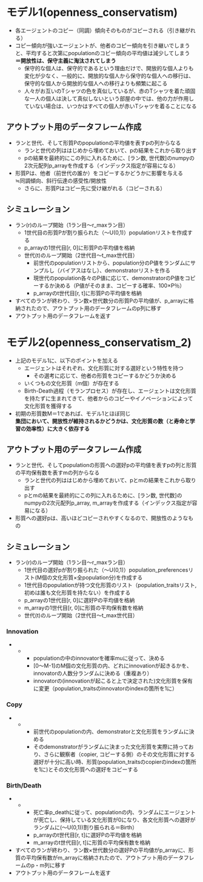 # モデル1(openness_conservatism)
- 各エージェントのコピー（同調）傾向そのものがコピーされる（引き継がれる）
- コピー傾向が強いエージェントが、他者のコピー傾向を引き継いでしまうと、平均すると次第にpopulationのコピー傾向の平均値は減少してしまう<br>**＝開放性は、保守主義に淘汰されてしまう**
	- 保守的な個人は、保守的であるという理由だけで、開放的な個人よりも変化が少なく、一般的に、開放的な個人から保守的な個人への移行は、保守的な個人から開放的な個人への移行よりも頻繁に起こる
	- 人々がお互いのTシャツの色を真似しているが、赤のTシャツを着た頑固な一人の個人は決して真似しないという部屋の中では、他の力が作用していない場合は、いつかはすべての個人が赤いTシャツを着ることになる

## アウトプット用のデータフレーム作成
- ランと世代、そして形質Pのpopulationの平均値を表すpの列からなる
	- ランと世代の列ははじめから埋めておいて、pの結果をこれから取り出す
	- pの結果を最終的にこの列に入れるために、[ラン数, 世代数]のnumpyの2次元配列p_arrayを作成する（インデックス指定が容易になる）
- 形質Pは、他者（前世代の誰か）をコピーするかどうかに影響を与える<br>≒同調傾向、斜行伝達の感受性/開放性
	- さらに、形質Pはコピー先に受け継がれる（コピーされる）
## シミュレーション
- ラン(r)のループ開始（1ラン目～r_maxラン目）
	- 1世代目の形質Pが割り振られた（～U(0,1)）populationリストを作成する
	- p_arrayの1世代目[r, 0]に形質Pの平均値を格納
	- 世代(t)のループ開始（2世代目～t_max世代目）
		- 前世代のpopulationリストから、population分のP値をランダムにサンプルし（バイアスはなし）、demonstratorリストを作る
		- 現世代のpopulation各々のP値に応じて、demonstratorのP値をコピーするか決める（P値がそのまま、コピーする確率、100×P％）
		- p_arrayのt世代目[r, t]に形質Pの平均値を格納
- すべてのランが終わり、ラン数×世代数分の形質Pの平均値が、p_arrayに格納されたので、アウトプット用のデータフレームのp列に移す
- アウトプット用のデータフレームを返す

# モデル2(openness_conservatism_2)
- 上記のモデル1に、以下のポイントを加える
	-  エージェントはそれぞれ、文化形質に対する選好という特性を持つ
		- その選考に応じて、他者の形質をコピーするかどうか決める
	-  いくつもの文化形質（m個）が存在する
	-  Birth-Death過程（モランプロセス）が存在し、エージェントは文化形質を持たずに生まれてきて、他者からのコピーやイノベーションによって文化形質を獲得する
-  初期の形質数M＝1であれば、モデル1とほぼ同じ<br>**集団において、開放性が維持されるかどうかは、文化形質の数（と寿命と学習の効率性）に大きく依存する**

## アウトプット用のデータフレーム作成
- ランと世代、そしてpopulationの形質への選好pの平均値を表すpの列と形質の平均保有数を表すmの列からなる
	- ランと世代の列ははじめから埋めておいて、pとmの結果をこれから取り出す
	- pとmの結果を最終的にこの列に入れるために、[ラン数, 世代数]のnumpyの2次元配列p_array, m_arrayを作成する（インデックス指定が容易になる）
- 形質への選好pは、高いほどコピーされやすくなるので、開放性のようなもの
## シミュレーション
- ラン(r)のループ開始（1ラン目～r_maxラン目）
	- 1世代目の選好pが割り振られた（～U(0,1)）population_preferencesリスト(M個の文化形質×全population分)を作成する
	- 1世代目のpopulationが持つ文化形質のリスト（population_traitsリスト, 初めは誰も文化形質を持たない）を作成する
	- p_arrayの1世代目[r, 0]に選好Pの平均値を格納
	- m_arrayの1世代目[r, 0]に形質の平均保有数を格納
	- 世代(t)のループ開始（2世代目～t_max世代目）<br>
### Innovation
-
	-
		- populationの中のinnovatorを確率muに従って、決める
		- [0～M-1]のM個の文化形質の内、どれにinnovationが起きるかを、innovatorの人数分ランダムに決める（重複あり）
		- innovatorの(innovationが起こると上で決定された)文化形質を保有に変更（population_traitsのinnovatorのindexの箇所を1に）

### Copy
-
	-
		- 前世代のpopulationの内、demonstratorと文化形質をランダムに決める
		- そのdemonstratorがランダムに決まった文化形質を実際に持っており、さらに観察者（copier, コピーする側）のその文化形質に対する選好が十分に高い時、形質(population_traitsのcopierのindexの箇所を1に)とその文化形質への選好をコピーする

### Birth/Death
-
	-
		- 死亡率p_deathに従って、populationの内、ランダムにエージェントが死亡し、保持している文化形質が0になり、各文化形質への選好がランダムに(～U(0,1))割り振られる＝Birth）
		- p_arrayのt世代目[r, t]に選好Pの平均値を格納
		- m_arrayのt世代目[r, t]に形質の平均保有数を格納
- すべてのランが終わり、ラン数×世代数分の選好Pの平均値がp_arrayに、形質の平均保有数がm_arrayに格納されたので、アウトプット用のデータフレームのp・m列に移す
- アウトプット用のデータフレームを返す

